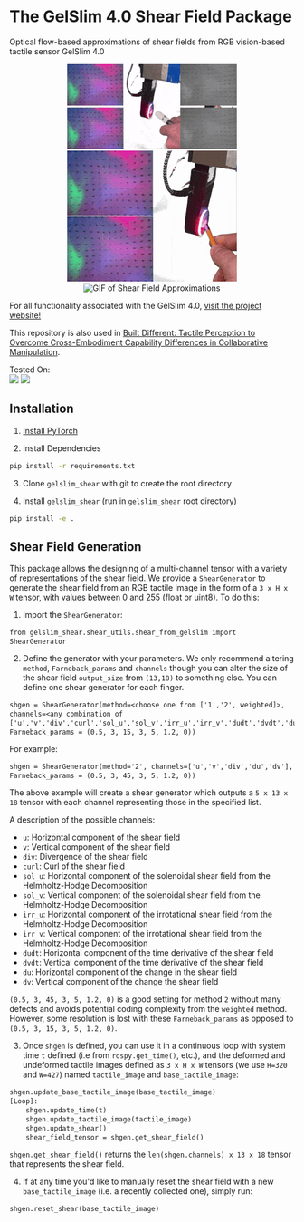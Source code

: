 # The GelSlim 4.0 Shear Field Package
Optical flow-based approximations of shear fields from RGB vision-based tactile sensor GelSlim 4.0 <br />
<p align="center">
  <img src="https://github.com/MMintLab/gelslim_shear/blob/master/media/animations/decomposition_marker.gif?raw=true" alt="GIF of Helmholtz Decomposition and Divergence and Curl"/>
  <br />
  <img src="https://github.com/MMintLab/gelslim_shear/blob/master/media/animations/time_derivative_hex.gif?raw=true" alt="GIF of Time Derivative"/>
  <br />
  <img src="https://github.com/MMintLab/gelslim_shear/blob/master/media/animations/shear_field_small_screw_head.gif?raw=true" alt="GIF of Shear Field Approximations"/>
</p>

For all functionality associated with the GelSlim 4.0, [visit the project website!](https://www.mmintlab.com/research/gelslim-4-0/)

This repository is also used in [Built Different: Tactile Perception to Overcome Cross-Embodiment Capability Differences in Collaborative Manipulation](https://www.mmintlab.com/research/tactile-collaborative/).

Tested On: <br />
<a href="https://pytorch.org/"><img src="https://img.shields.io/badge/PyTorch-v2.0+-red.svg?logo=PyTorch&style=for-the-badge" /></a>
<a href="#"><img src="https://img.shields.io/badge/python-v3.8+-blue.svg?logo=python&style=for-the-badge" /></a>

## Installation

1. [Install PyTorch](https://pytorch.org/get-started/locally/)

2. Install Dependencies
```bash
pip install -r requirements.txt
```

3. Clone `gelslim_shear` with git to create the root directory

4. Install `gelslim_shear` (run in `gelslim_shear` root directory)
```bash
pip install -e .
```

## Shear Field Generation

This package allows the designing of a multi-channel tensor with a variety of representations of the shear field. We provide a `ShearGenerator` to generate the shear field from an RGB tactile image in the form of a ```3 x H x W``` tensor, with values between 0 and 255 (float or uint8). To do this:

1. Import the `ShearGenerator`:
```
from gelslim_shear.shear_utils.shear_from_gelslim import ShearGenerator
```

2. Define the generator with your parameters. We only recommend altering `method`, `Farneback_params` and `channels` though you can alter the size of the shear field `output_size` from `(13,18)` to something else. You can define one shear generator for each finger.

```
shgen = ShearGenerator(method=<choose one from ['1','2', weighted]>, channels=<any combination of ['u','v','div','curl','sol_u','sol_v','irr_u','irr_v','dudt','dvdt','du','dv']>, Farneback_params = (0.5, 3, 15, 3, 5, 1.2, 0))
```

For example:
```
shgen = ShearGenerator(method='2', channels=['u','v','div','du','dv'], Farneback_params = (0.5, 3, 45, 3, 5, 1.2, 0))
```

The above example will create a shear generator which outputs a `5 x 13 x 18` tensor with each channel representing those in the specified list.

A description of the possible channels:
- `u`: Horizontal component of the shear field
- `v`: Vertical component of the shear field
- `div`: Divergence of the shear field
- `curl`: Curl of the shear field
- `sol_u`: Horizontal component of the solenoidal shear field from the Helmholtz-Hodge Decomposition
- `sol_v`: Vertical component of the solenoidal shear field from the Helmholtz-Hodge Decomposition
- `irr_u`: Horizontal component of the irrotational shear field from the Helmholtz-Hodge Decomposition
- `irr_v`: Vertical component of the irrotational shear field from the Helmholtz-Hodge Decomposition
- `dudt`: Horizontal component of the time derivative of the shear field
- `dvdt`: Vertical component of the time derivative of the shear field
- `du`: Horizontal component of the change in the shear field
- `dv`: Vertical component of the change the shear field

`(0.5, 3, 45, 3, 5, 1.2, 0)` is a good setting for method `2` without many defects and avoids potential coding complexity from the `weighted` method. However, some resolution is lost with these `Farneback_params` as opposed to `(0.5, 3, 15, 3, 5, 1.2, 0)`.

3. Once `shgen` is defined, you can use it in a continuous loop with system time `t` defined (i.e from `rospy.get_time()`, etc.), and the deformed and undeformed tactile images defined as ```3 x H x W``` tensors (we use `H=320` and `W=427`) named `tactile_image` and `base_tactile_image`:

```
shgen.update_base_tactile_image(base_tactile_image)
[Loop]:
    shgen.update_time(t)
    shgen.update_tactile_image(tactile_image)
    shgen.update_shear()
    shear_field_tensor = shgen.get_shear_field()
```

`shgen.get_shear_field()` returns the `len(shgen.channels) x 13 x 18` tensor that represents the shear field.

4. If at any time you'd like to manually reset the shear field with a new `base_tactile_image` (i.e. a recently collected one), simply run:
```
shgen.reset_shear(base_tactile_image)
```
